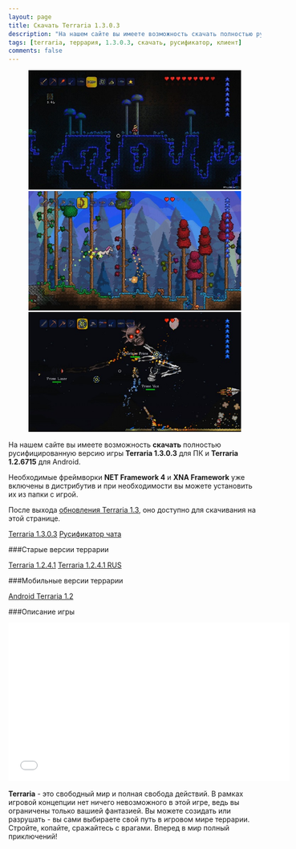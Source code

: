 ```yaml
---
layout: page
title: Скачать Terraria 1.3.0.3
description: "На нашем сайте вы имеете возможность скачать полностью русифицированную версию игры Terraria 1.3.0.3. Необходимые фреймворки NET Framework 4 и XNA Framework уже включены в дистрибутив и, при необходимости, Вы можете установить их из папки с игрой."
tags: [terraria, террария, 1.3.0.3, скачать, русификатор, клиент]
comments: false
---
```


<figure class="third">
	<a href="/images/posts/skachat-terraria/scr1_1280x720.jpg"><img src="/images/posts/skachat-terraria/scr1_600x337.jpg" alt=""></a>
	<a href="/images/posts/skachat-terraria/scr2_1280x720.jpg"><img src="/images/posts/skachat-terraria/scr2_600x337.jpg" alt=""></a>
	<a href="/images/posts/skachat-terraria/scr3_1280x720.jpg"><img src="/images/posts/skachat-terraria/scr3_600x337.jpg" alt=""></a>
</figure>

На нашем сайте вы имеете возможность **скачать** полностью русифицированную версию игры **Terraria 1.3.0.3** для ПК и **Terraria 1.2.6715** для Android.

Необходимые фреймворки **NET Framework 4** и **XNA Framework** уже включены в дистрибутив и при необходимости вы можете установить их из папки с игрой.

После выхода [обновления Terraria 1.3](http://fun.terraz.ru/obnovlenie-terraria-1.3.html), оно доступно для скачивания на этой странице.

<div markdown="0"><a href="http://6d2105aa0223fba23296f007b06ec96e.dfjhreyuth.ru/file?f=YTo2OntzOjc6InNpdGVfaWQiO3M6MzoiNjM4IjtzOjg6ImZpbGVfdXJsIjtzOjM1OiJodHRwOi8vaS50ZXJyYXoucnUvVGVycmFyaWEgMS4zLmV4ZSI7czo5OiJmaWxlX25hbWUiO3M6MTY6IlRlcnJhcmlhIDEuMy5leGUiO3M6OToiZmlsZV90eXBlIjtzOjU6InNldHVwIjtzOjk6ImZpbGVfc2l6ZSI7czo4OiI4MDMzOTQ5NiI7czo2OiJyYW5kb20iO2k6MTE0NzQwNTM4Mjt9" class="btn btn-success" rel="nofollow" target="_blank">Terraria 1.3.0.3</a>
<a href="http://files.terraria-z.ru/?file=YTo2OntzOjc6InNpdGVfaWQiO3M6MzoiNjM4IjtzOjg6ImZpbGVfdXJsIjtzOjc5OiJodHRwOi8vaS50ZXJyYXoucnUv0KLQtdGA0YDQsNGA0LjRjyDQoNGD0YHQuNGE0LjQutCw0YLQvtGAINCn0LDRgtCwIDEuMi4zLjEuemlwIjtzOjk6ImZpbGVfbmFtZSI7czo2MDoi0KLQtdGA0YDQsNGA0LjRjyDQoNGD0YHQuNGE0LjQutCw0YLQvtGAINCn0LDRgtCwIDEuMi4zLjEuemlwIjtzOjk6ImZpbGVfdHlwZSI7czo3OiJhcmNoaXZlIjtzOjk6ImZpbGVfc2l6ZSI7czo2OiIxNTc3MjkiO3M6NjoicmFuZG9tIjtpOjgyMjk0NTU3Njt9" class="btn btn-success" rel="nofollow" target="_blank">Русификатор чата</a></div>

###Старые версии террарии

<div markdown="0"><a href="http://files.terraria-z.ru/?file=YTo2OntzOjc6InNpdGVfaWQiO3M6MzoiNjM4IjtzOjg6ImZpbGVfdXJsIjtzOjM5OiJodHRwOi8vaS50ZXJyYXoucnUvVGVycmFyaWEgMS4yLjQuMS5leGUiO3M6OToiZmlsZV9uYW1lIjtzOjIwOiJUZXJyYXJpYSAxLjIuNC4xLmV4ZSI7czo5OiJmaWxlX3R5cGUiO3M6NToic2V0dXAiO3M6OToiZmlsZV9zaXplIjtzOjg6IjU0ODE0ODUyIjtzOjY6InJhbmRvbSI7aToxODYzMTU2MTU2O30%2C" class="btn btn-success" rel="nofollow" target="_blank">Terraria 1.2.4.1</a>
<a href="http://files.terraria-z.ru/?file=YTo2OntzOjc6InNpdGVfaWQiO3M6MzoiNjM4IjtzOjg6ImZpbGVfdXJsIjtzOjQzOiJodHRwOi8vaS50ZXJyYXoucnUvVGVycmFyaWEgMS4yLjQuMSBSVVMuZXhlIjtzOjk6ImZpbGVfbmFtZSI7czoyNDoiVGVycmFyaWEgMS4yLjQuMSBSVVMuZXhlIjtzOjk6ImZpbGVfdHlwZSI7czo1OiJzZXR1cCI7czo5OiJmaWxlX3NpemUiO3M6ODoiNTQ4MTMwMTQiO3M6NjoicmFuZG9tIjtpOjE4MTM5Mzg5MzU7fQ%2C%2C" class="btn btn-success" rel="nofollow" target="_blank">Terraria 1.2.4.1 RUS</a></div>

###Мобильные версии террарии
<div markdown="0"><a href="http://files.terraria-z.ru/?file=YTo2OntzOjc6InNpdGVfaWQiO3M6MzoiNjM4IjtzOjg6ImZpbGVfdXJsIjtzOjQ4OiJodHRwOi8vaS50ZXJyYXoucnUvQW5kcm9pZF90ZXJyYXJpYV8xLjIuNjcxNS56aXAiO3M6OToiZmlsZV9uYW1lIjtzOjI5OiJBbmRyb2lkX3RlcnJhcmlhXzEuMi42NzE1LnppcCI7czo5OiJmaWxlX3R5cGUiO3M6NzoiYXJjaGl2ZSI7czo5OiJmaWxlX3NpemUiO3M6ODoiODY0MTM3NTIiO3M6NjoicmFuZG9tIjtpOjEwNTc3NDQ1NTQ7fQ%2C%2C" class="btn btn-success" rel="nofollow" target="_blank">Android Terraria 1.2</a></div>

###Описание игры
<iframe width="560" height="315" src="//www.youtube.com/embed/E0scnF8pXfU" frameborder="0"> </iframe>

**Terraria** - это свободный мир и полная свобода действий. В рамках игровой концепции нет ничего невозможного в этой игре, ведь вы ограничены только вашией фантазией. Вы можете созидать или разрушать - вы сами выбираете свой путь в игровом мире террарии. Стройте, копайте, сражайтесь с врагами. Вперед в мир полный приключений!
